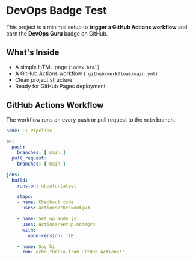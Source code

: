 # DevOps Badge Test

This project is a minimal setup to **trigger a GitHub Actions workflow** and earn the **DevOps Guru** badge on GitHub.

## What's Inside

- A simple HTML page (`index.html`)
- A GitHub Actions workflow (`.github/workflows/main.yml`)
- Clean project structure
- Ready for GitHub Pages deployment

## GitHub Actions Workflow

The workflow runs on every push or pull request to the `main` branch.

```yaml
name: CI Pipeline

on:
  push:
    branches: [ main ]
  pull_request:
    branches: [ main ]

jobs:
  build:
    runs-on: ubuntu-latest

    steps:
    - name: Checkout code
      uses: actions/checkout@v3

    - name: Set up Node.js
      uses: actions/setup-node@v3
      with:
        node-version: '18'

    - name: Say hi
      run: echo "Hello from GitHub Actions!"
